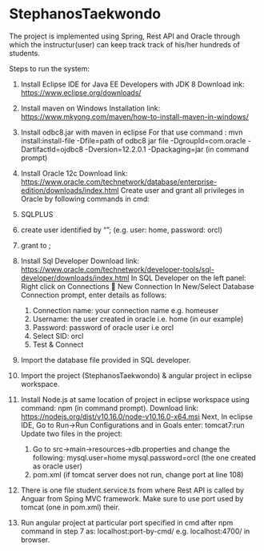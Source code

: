 # StephanosTaekwondo
The project is implemented using Spring, Rest API and Oracle through which the instructur(user) can keep track track of his/her hundreds of students.

Steps to run the system:

1.	Install Eclipse IDE for Java EE Developers with JDK 8
Download ink: https://www.eclipse.org/downloads/ 

2.	Install maven on Windows
Installation link: https://www.mkyong.com/maven/how-to-install-maven-in-windows/ 

3.	Install odbc8.jar with maven in eclipse
For that use command : mvn install:install-file -Dfile=path of odbc8 jar file -DgroupId=com.oracle -DartifactId=ojdbc8 -Dversion=12.2.0.1 -Dpackaging=jar (in command prompt)

4.	Install Oracle 12c
Download link: https://www.oracle.com/technetwork/database/enterprise-edition/downloads/index.html 
Create user and grant all privileges in Oracle by following commands in cmd:
   1.	SQLPLUS
   2.	create user <username> identified by “<password>”; (e.g. user: home, password: orcl)
   3.	grant <privilege> to <user>; 
 
5.	Install Sql Developer
  Download link: https://www.oracle.com/technetwork/developer-tools/sql-developer/downloads/index.html 
  In SQL Developer on the left panel: Right click on Connections  New Connection
  In New/Select Database Connection prompt, enter details as follows:
    1.	Connection name: your connection name e.g. homeuser
    2.	Username: the user created in oracle i.e. home (in our example)
    3.	Password: password of oracle user i.e orcl
    4.	Select SID: orcl
    5.	Test & Connect

6.	Import 	the database file provided in SQL developer.

7.	Import the project (StephanosTaekwondo) & angular project in eclipse workspace.

8.	Install Node.js at same location of project in eclipse workspace using command: npm (in command prompt).
Download link: https://nodejs.org/dist/v10.16.0/node-v10.16.0-x64.msi 
  Next, 
  In eclipse IDE, Go to Run->Run Configurations and in Goals enter: tomcat7:run
  Update two files in the project:
    1.	Go to src->main->resources->db.properties and change the following:
        mysql.user=home
        mysql.password=orcl (the one created as oracle user)
    2. pom.xml (if tomcat server does not run, change port at line 108)

9.	There is one file student.service.ts from where Rest API is called by Anguar from Sping MVC framework. Make sure to use port used by tomcat (one in pom.xml) their. 

10.	Run angular project at particular port specified in cmd after npm command in step 7 as: localhost:port-by-cmd/ e.g. localhost:4700/ in browser.
